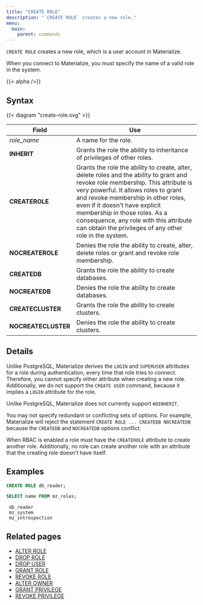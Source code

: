 ```yaml
---
title: "CREATE ROLE"
description: "`CREATE ROLE` creates a new role."
menu:
  main:
    parent: commands
---
```


`CREATE ROLE` creates a new role, which is a user account in Materialize.

When you connect to Materialize, you must specify the name of a valid role in
the system.

{{< alpha />}}

## Syntax

{{< diagram "create-role.svg" >}}

Field               | Use
--------------------|-------------------------------------------------------------------------
_role_name_         | A name for the role.
**INHERIT**         | Grants the role the ability to inheritance of privileges of other roles.
**CREATEROLE**      | Grants the role the ability to create, alter, delete roles and the ability to grant and revoke role membership. This attribute is very powerful. It allows roles to grant and revoke membership in other roles, even if it doesn't have explicit membership in those roles. As a consequence, any role with this attribute can obtain the privileges of any other role in the system.
**NOCREATEROLE**    | Denies the role the ability to create, alter, delete roles or grant and revoke role membership.
**CREATEDB**        | Grants the role the ability to create databases.
**NOCREATEDB**      | Denies the role the ability to create databases.
**CREATECLUSTER**   | Grants the role the ability to create clusters.
**NOCREATECLUSTER** | Denies the role the ability to create clusters.

## Details

Unlike PostgreSQL, Materialize derives the `LOGIN` and `SUPERUSER`
attributes for a role during authentication, every time that role tries
to connect. Therefore, you cannot specify either
attribute when creating a new role. Additionally, we do not support the
`CREATE USER` command, because it implies a `LOGIN` attribute for the role.

Unlike PostgreSQL, Materialize does not currently support `NOINHERIT`.

You may not specify redundant or conflicting sets of options. For example,
Materialize will reject the statement `CREATE ROLE ... CREATEDB NOCREATEDB` because
the `CREATEDB` and `NOCREATEDB` options conflict.

When RBAC is enabled a role must have the `CREATEROLE` attribute to create another role.
Additionally, no role can create another role with an attribute that the creating role doesn't
have itself.

## Examples

```sql
CREATE ROLE db_reader;
```
```sql
SELECT name FROM mz_roles;
```
```nofmt
 db_reader
 mz_system
 mz_introspection
```

## Related pages

- [ALTER ROLE](../alter-role)
- [DROP ROLE](../drop-role)
- [DROP USER](../drop-user)
- [GRANT ROLE](../grant-role)
- [REVOKE ROLE](../revoke-role)
- [ALTER OWNER](../alter-owner)
- [GRANT PRIVILEGE](../grant-privilege)
- [REVOKE PRIVILEGE](../revoke-privilege)
